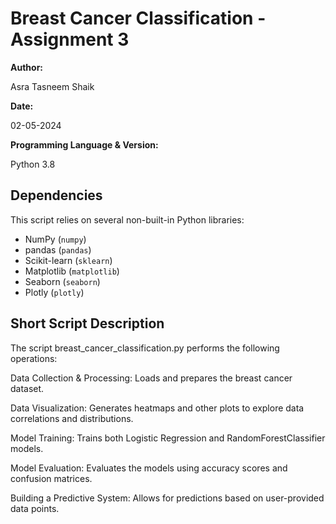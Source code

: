 # Breast Cancer Classification - Assignment 3

**Author:** 

Asra Tasneem Shaik  

**Date:** 

02-05-2024

**Programming Language & Version:** 

Python 3.8  

## Dependencies

This script relies on several non-built-in Python libraries:
- NumPy (`numpy`)
- pandas (`pandas`)
- Scikit-learn (`sklearn`)
- Matplotlib (`matplotlib`)
- Seaborn (`seaborn`)
- Plotly (`plotly`)

## Short Script Description

The script breast_cancer_classification.py performs the following operations:

Data Collection & Processing: Loads and prepares the breast cancer dataset.

Data Visualization: Generates heatmaps and other plots to explore data correlations and distributions.

Model Training: Trains both Logistic Regression and RandomForestClassifier models.

Model Evaluation: Evaluates the models using accuracy scores and confusion matrices.

Building a Predictive System: Allows for predictions based on user-provided data points.
